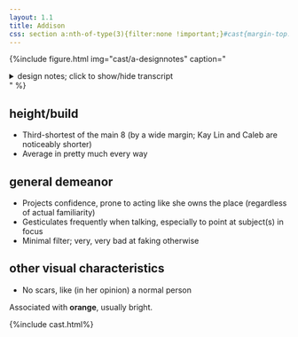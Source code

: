 ```yaml
---
layout: 1.1
title: Addison
css: section a:nth-of-type(3){filter:none !important;}#cast{margin-top:5rem;}
---
```

{%include figure.html
	img="cast/a-designnotes"
	caption="<details><summary>design notes; click to show/hide transcript</summary><ul><li>average</li><li>much prefers the upgrade [currently not onsite, see <a href='https://www.deviantart.com/a-flyleaf/art/long-ass-wall-of-design-notes-901062994' target='_blank'>full notes</a>]</li></ul>&nbsp;<ul><li>“front” side [of hair, based on direction facing] sticks up</li><li>[face has a] slight curve, tapers to a point</li><li>connected earlobe</li><li>[shrug has a] small “collar,” [sleeve ends] below elbow</li><li>[jeans are] close-fitting, tends to bunch up at the knee</li></ul>&nbsp;<ul><li>kind of generic, really doesn’t have a lot of note <span style='display:inline-block'>¯\_(ツ)_/¯</span></li></ul></details>"
%}

## height/build
- Third-shortest of the main 8 (by a wide margin; Kay Lin and Caleb are noticeably shorter)
- Average in pretty much every way

## general demeanor
- Projects confidence, prone to acting like she owns the place (regardless of actual familiarity)
- Gesticulates frequently when talking, especially to point at subject(s) in focus
- Minimal filter; very, very bad at faking otherwise

## other visual characteristics
- No scars, like (in her opinion) a normal person

Associated with <b>orange</b>, usually bright.

{%include cast.html%}